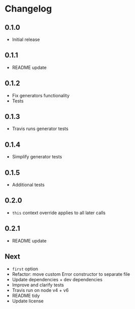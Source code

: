 # Changelog

## 0.1.0

* Initial release

## 0.1.1

* README update

## 0.1.2

* Fix generators functionality
* Tests

## 0.1.3

* Travis runs generator tests

## 0.1.4

* Simplify generator tests

## 0.1.5

* Additional tests

## 0.2.0

* `this` context override applies to all later calls

## 0.2.1

* README update

## Next

* `first` option
* Refactor: move custom Error constructor to separate file
* Update dependencies + dev dependencies
* Improve and clarify tests
* Travis run on node v4 + v6
* README tidy
* Update license
